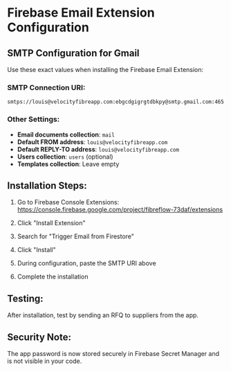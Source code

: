 # Firebase Email Extension Configuration

## SMTP Configuration for Gmail

Use these exact values when installing the Firebase Email Extension:

### SMTP Connection URI:
```
smtps://louis@velocityfibreapp.com:ebgcdgigrgtdbkpy@smtp.gmail.com:465
```

### Other Settings:
- **Email documents collection**: `mail`
- **Default FROM address**: `louis@velocityfibreapp.com`
- **Default REPLY-TO address**: `louis@velocityfibreapp.com`
- **Users collection**: `users` (optional)
- **Templates collection**: Leave empty

## Installation Steps:

1. Go to Firebase Console Extensions:
   https://console.firebase.google.com/project/fibreflow-73daf/extensions

2. Click "Install Extension"

3. Search for "Trigger Email from Firestore"

4. Click "Install"

5. During configuration, paste the SMTP URI above

6. Complete the installation

## Testing:
After installation, test by sending an RFQ to suppliers from the app.

## Security Note:
The app password is now stored securely in Firebase Secret Manager and is not visible in your code.
